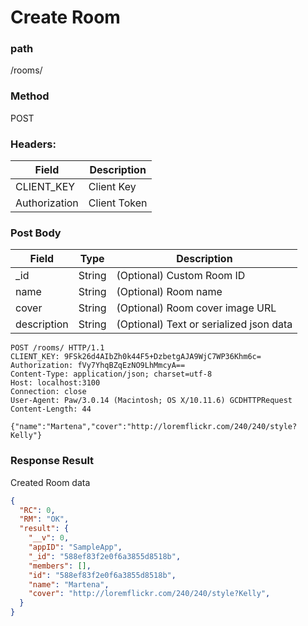 # Create Room
### path
/rooms/

### Method
POST

### Headers:

| Field         | Description  |
| ------------- | ------------ |
| CLIENT_KEY    | Client Key   |
| Authorization | Client Token |

### Post Body
| Field         | Type   | Description          |
| ------------- | ------ | -------------------- |
| _id           | String | (Optional) Custom Room ID |
| name          | String | (Optional) Room name |
| cover         | String | (Optional) Room cover image URL |
| description   | String | (Optional) Text or serialized json data |

```
POST /rooms/ HTTP/1.1
CLIENT_KEY: 9FSk26d4AIbZh0k44F5+DzbetgAJA9WjC7WP36Khm6c=
Authorization: fVy7YhqBZqEzNO9LhMmcyA==
Content-Type: application/json; charset=utf-8
Host: localhost:3100
Connection: close
User-Agent: Paw/3.0.14 (Macintosh; OS X/10.11.6) GCDHTTPRequest
Content-Length: 44

{"name":"Martena","cover":"http://loremflickr.com/240/240/style?Kelly"}
```

### Response Result
Created Room data

```json
{
  "RC": 0,
  "RM": "OK",
  "result": {
    "__v": 0,
    "appID": "SampleApp",
    "_id": "588ef83f2e0f6a3855d8518b",
    "members": [],
    "id": "588ef83f2e0f6a3855d8518b",
    "name": "Martena",
    "cover": "http://loremflickr.com/240/240/style?Kelly",
  }
}
```